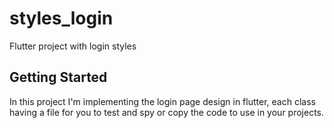 # styles_login

Flutter project with login styles

## Getting Started

In this project I'm implementing the login page design in flutter, each class having a file for you to test and spy or copy the code to use in your projects.
